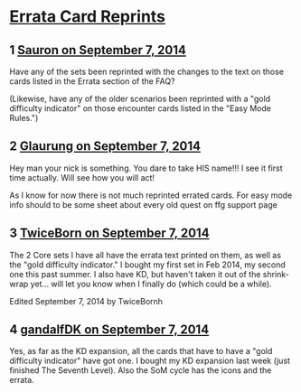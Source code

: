 # [Errata Card Reprints](https://community.fantasyflightgames.com/topic/121385-errata-card-reprints/)

## 1 [Sauron on September 7, 2014](https://community.fantasyflightgames.com/topic/121385-errata-card-reprints/?do=findComment&comment=1251883)

Have any of the sets been reprinted with the changes to the text on those cards listed in the Errata section of the FAQ?

(Likewise, have any of the older scenarios been reprinted with a "gold difficulty indicator" on those encounter cards listed in the "Easy Mode Rules.")

## 2 [Glaurung on September 7, 2014](https://community.fantasyflightgames.com/topic/121385-errata-card-reprints/?do=findComment&comment=1252006)

Hey man your nick is something. You dare to take HIS name!!! I see it first time actually. Will see how you will act!

As I know for now there is not much reprinted errated cards. For easy mode info should to be some sheet about every old quest on ffg support page

## 3 [TwiceBorn on September 7, 2014](https://community.fantasyflightgames.com/topic/121385-errata-card-reprints/?do=findComment&comment=1252034)

The 2 Core sets I have all have the errata text printed on them, as well as the "gold difficulty indicator." I bought my first set in Feb 2014, my second one this past summer. I also have KD, but haven't taken it out of the shrink-wrap yet… will let you know when I finally do (which could be a while). 

Edited September 7, 2014 by TwiceBornh

## 4 [gandalfDK on September 7, 2014](https://community.fantasyflightgames.com/topic/121385-errata-card-reprints/?do=findComment&comment=1252258)

Yes, as far as the KD expansion, all the cards that have to have a "gold difficulty indicator" have got one. I bought my KD expansion last week (just finished The Seventh Level). Also the SoM cycle has the icons and the errata.

